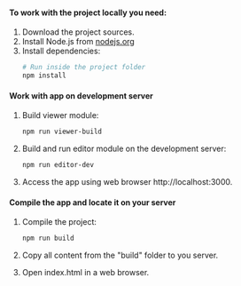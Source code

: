 #### To work with the project locally you need:
1. Download the project sources.
1. Install Node.js from [nodejs.org](https://nodejs.org)
1. Install dependencies:
    ```sh 
    # Run inside the project folder
    npm install 
    ```

#### Work with app on development server
1. Build viewer module:
    ```sh
    npm run viewer-build
    ```
1. Build and run editor module on the development server:
    ```sh
    npm run editor-dev
    ```
1. Access the app using web browser http://localhost:3000.

#### Compile the app and locate it on your server
1. Compile the project:
    ```sh
    npm run build
    ```
1. Copy all content from the "build" folder to you server.

1. Open index.html in a web browser.
